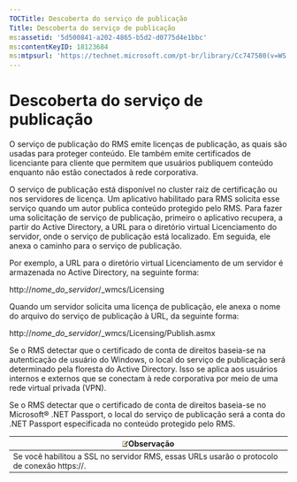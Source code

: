 ```yaml
---
TOCTitle: Descoberta do serviço de publicação
Title: Descoberta do serviço de publicação
ms:assetid: '5d500841-a202-4865-b5d2-d0775d4e1bbc'
ms:contentKeyID: 18123684
ms:mtpsurl: 'https://technet.microsoft.com/pt-br/library/Cc747580(v=WS.10)'
---
```


Descoberta do serviço de publicação
===================================

O serviço de publicação do RMS emite licenças de publicação, as quais são usadas para proteger conteúdo. Ele também emite certificados de licenciante para cliente que permitem que usuários publiquem conteúdo enquanto não estão conectados à rede corporativa.

O serviço de publicação está disponível no cluster raiz de certificação ou nos servidores de licença. Um aplicativo habilitado para RMS solicita esse serviço quando um autor publica conteúdo protegido pelo RMS. Para fazer uma solicitação de serviço de publicação, primeiro o aplicativo recupera, a partir do Active Directory, a URL para o diretório virtual Licenciamento do servidor, onde o serviço de publicação está localizado. Em seguida, ele anexa o caminho para o serviço de publicação.

Por exemplo, a URL para o diretório virtual Licenciamento de um servidor é armazenada no Active Directory, na seguinte forma:

http://*nome\_do\_servidor*/\_wmcs/Licensing

Quando um servidor solicita uma licença de publicação, ele anexa o nome do arquivo do serviço de publicação à URL, da seguinte forma:

http://*nome\_do\_servidor*/\_wmcs/Licensing/Publish.asmx

Se o RMS detectar que o certificado de conta de direitos baseia-se na autenticação de usuário do Windows, o local do serviço de publicação será determinado pela floresta do Active Directory. Isso se aplica aos usuários internos e externos que se conectam à rede corporativa por meio de uma rede virtual privada (VPN).

Se o RMS detectar que o certificado de conta de direitos baseia-se no Microsoft® .NET Passport, o local do serviço de publicação será a conta do .NET Passport especificada no conteúdo protegido pelo RMS.

| ![](images/Cc747580.note(WS.10).gif)Observação                 |
|---------------------------------------------------------------------------------------------|
| Se você habilitou a SSL no servidor RMS, essas URLs usarão o protocolo de conexão https://. |
